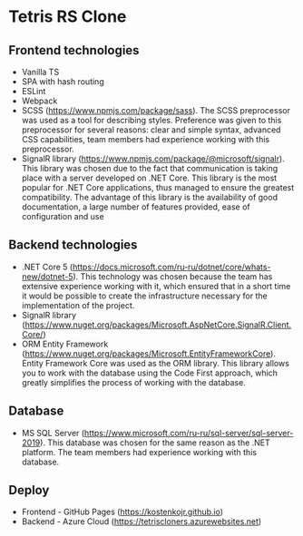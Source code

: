 # Tetris RS Clone
## Frontend technologies
- Vanilla TS
- SPA with hash routing
- ESLint
- Webpack
- SCSS (https://www.npmjs.com/package/sass). The SCSS preprocessor was used as a tool for describing styles. Preference was given to this preprocessor for several reasons: clear and simple syntax, advanced CSS capabilities, team members had experience working with this preprocessor.
- SignalR library (https://www.npmjs.com/package/@microsoft/signalr). This library was chosen due to the fact that communication is taking place with a server developed on .NET Core. This library is the most popular for .NET Core applications, thus managed to ensure the greatest compatibility. The advantage of this library is the availability of good documentation, a large number of features provided, ease of configuration and use

## Backend technologies
- .NET Core 5 (https://docs.microsoft.com/ru-ru/dotnet/core/whats-new/dotnet-5). This technology was chosen because the team has extensive experience working with it, which ensured that in a short time it would be possible to create the infrastructure necessary for the implementation of the project.
- SignalR library (https://www.nuget.org/packages/Microsoft.AspNetCore.SignalR.Client.Core/)
- ORM Entity Framework (https://www.nuget.org/packages/Microsoft.EntityFrameworkCore). Entity Framework Core was used as the ORM library. This library allows you to work with the database using the Code First approach, which greatly simplifies the process of working with the database.

## Database
- MS SQL Server (https://www.microsoft.com/ru-ru/sql-server/sql-server-2019). This database was chosen for the same reason as the .NET platform. The team members had experience working with this database.

## Deploy
- Frontend - GitHub Pages (https://kostenkojr.github.io)
- Backend - Azure Cloud (https://tetriscloners.azurewebsites.net)
